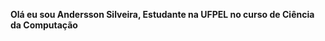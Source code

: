 <strong>Olá eu sou Andersson Silveira, Estudante na UFPEL no curso de Ciência da Computação</strong>

